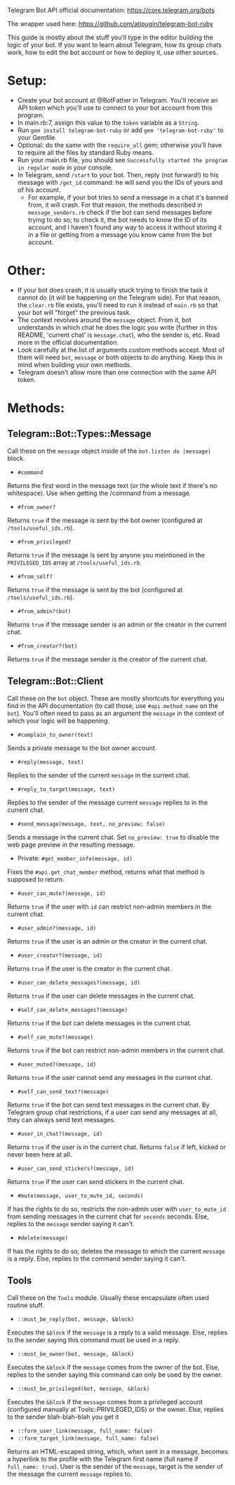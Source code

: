 Telegram Bot API official documentation: https://core.telegram.org/bots

The wrapper used here: https://github.com/atipugin/telegram-bot-ruby

This guide is mostly about the stuff you'll type in the editor building the logic of your bot. If you want to learn about Telegram, how its group chats work, how to edit the bot account or how to deploy it, use other sources.

# Setup:
 - Create your bot account at @BotFather in Telegram. You'll receive an API token which you'll use to connect to your bot account from this program.
 - In main.rb:7, assign this value to the `token` variable as a `String`.
 - Run `gem install telegram-bot-ruby` or add `gem 'telegram-bot-ruby'` to your Gemfile.
 - Optional: do the same with the `require_all` gem; otherwise you'll have to require all the files by standard Ruby means.
 - Run your main.rb file, you should see `Successfully started the program in regular mode` in your console.
 - In Telegram, send `/start` to your bot. Then, reply (not forward!) to his message with `/get_id` command: he will send you the IDs of yours and of his account.
   - For example, if your bot tries to send a message in a chat it's banned from, it will crash. For that reason, the methods described in `message_senders.rb` check if the bot can send messages before trying to do so; to check it, the bot needs to know the ID of its account, and I haven't found any way to access it without storing it in a file or getting from a message you know came from the bot account.

# Other:
 - If your bot does crash, it is usually stuck trying to finish the task it cannot do (it will be happening on the Telegram side). For that reason, the `clear.rb` file exists, you'll need to run it instead of `main.rb` so that your bot will "forget" the previous task.
 - The context revolves around the `message` object. From it, bot understands in which chat he does the logic you write (further in this README, 'current chat' is `message.chat`), who the sender is, etc. Read more in the official documentation.
 - Look carefully at the list of arguments custom methods accept. Most of them will need `bot`, `message` or both objects to do anything. Keep this in mind when building your own methods.
 - Telegram doesn't allow more than one connection with the same API token.

# Methods:

## Telegram::Bot::Types::Message
Call these on the `message` object inside of the `bot.listen do |message|` block. 

 - `#command` 

 Returns the first word in the message text (or the whole text if there's no whitespace). Use when getting the /command from a message.

 - `#from_owner?`

 Returns `true` if the message is sent by the bot owner (configured at `/tools/useful_ids.rb`).
 - `#from_privileged?`

 Returns `true` if the message is sent by anyone you meintioned in the `PRIVILEGED_IDS` array at `/tools/useful_ids.rb`.
 - `#from_self?`

 Returns `true` if the message is sent by the bot (configured at `/tools/useful_ids.rb`).
 - `#from_admin?(bot)`

 Returns `true` if the message sender is an admin or the creator in the current chat.
 - `#from_creator?(bot)`

 Returns `true` if the message sender is the creator of the current chat.

 ## Telegram::Bot::Client
 Call these on the `bot` object. These are mostly shortcuts for everything you find in the API documentation (to call those, use `#api.method_name` on the `bot`). You'll often need to pass as an argument the `message` in the context of which your logic will be happening.

  - `#complain_to_owner(text)`

  Sends a private message to the bot owner account.
  - `#reply(message, text)`

  Replies to the sender of the current `message` in the current chat.
  - `#reply_to_target(message, text)`

  Replies to the sender of the message current `message` replies to in the current chat.
  - `#send_message(message, text, no_preview: false)`

  Sends a message in the current chat. Set `no_preview: true` to disable the web page preview in the resulting message.

  - Private: `#get_member_info(message, id)`

  Fixes the `#api.get_chat_member` method, returns what that method is supposed to return. 

  - `#user_can_mute?(message, id)`

  Returns `true` if the user with `id` can restrict non-admin members in the current chat.
  - `#user_admin?(message, id)`

  Returns `true` if the user is an admin or the creator in the current chat.
  - `#user_creator?(message, id)`

  Returns `true` if the user is the creator in the current chat.
  - `#user_can_delete_messages?(message, id)`

  Returns `true` if the user can delete messages in the current chat.
  - `#self_can_delete_messages?(message)`

  Returns `true` if the bot can delete messages in the current chat.
  - `#self_can_mute?(message)`

  Returns `true` if the bot can restrict non-admin members in the current chat.
  - `#user_muted?(message, id)`

  Returns `true` if the user cannot send any messages in the current chat.
  - `#self_can_send_text?(message)`

  Returns `true` if the bot can send text messages in the current chat. By Telegram group chat restrictions, if a user can send any messages at all, they can always send text messages.
  - `#user_in_chat?(message, id)`

  Returns `true` if the user is in the current chat. Returns `false` if left, kicked or never been here at all.
  - `#user_can_send_stickers?(message, id)`

  Returns `true` if the user can send stickers in the current chat.

  - `#mute(message, user_to_mute_id, seconds)`

  If has the rights to do so, restricts the non-admin user with `user_to_mute_id` from sending messages in the current chat for `seconds` seconds. Else, replies to the `message` sender saying it can't.
  - `#delete(message)`

  If has the rights to do so, deletes the message to which the current `message` is a reply. Else, replies to the command sender saying it can't.

## Tools
Call these on the `Tools` module. Usually these encapsulate often used routine stuff.

  - `::must_be_reply(bot, message, &block)`

  Executes the `&block` if the `message` is a reply to a valid message. Else, replies to the sender saying this command must be used in a reply.
  - `::must_be_owner(bot, message, &block)`

  Executes the `&block` if the `message` comes from the owner of the bot. Else, replies to the sender saying this command can only be used by the owner.
  - `::must_be_privileged(bot, message, &block)`

  Executes the `&block` if the `message` comes from a privileged account (configured manually at Tools::PRIVILEGED_IDS) or the owner. Else, replies to the sender blah-blah-blah you get it

  - `::form_user_link(message, full_name: false)`
  - `::form_target_link(message, full_name: false)`

  Returns an HTML-escaped string, which, when sent in a message, becomes a hyperlink to the profile with the Telegram first name (full name if `full_name: true`). 
  User is the sender of the `message`, target is the sender of the message the current `message` replies to.


